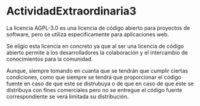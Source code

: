 # ActividadExtraordinaria3

La licencia AGPL-3.0 es una licencia de código abierto para proyectos de software, pero se utiliza especificamente para aplicaciones web.

Se eligío esta licencia en concreto ya que al ser una licencia de código abierto permite a los desarrolladores la colaboración y el intercambio de conocimientos para la comunidad.

Aunque, siempre tomando en cuanta que se tendrán que cumplir ciertas condiciones, como que siempre se tendrá que proporcionar el código fuente en caso de que este se distrubuya o de que en caso de que este se distribuya con fines comerciales pero no se entregue el código fuente correspondiente se verá limitada su distribución.
